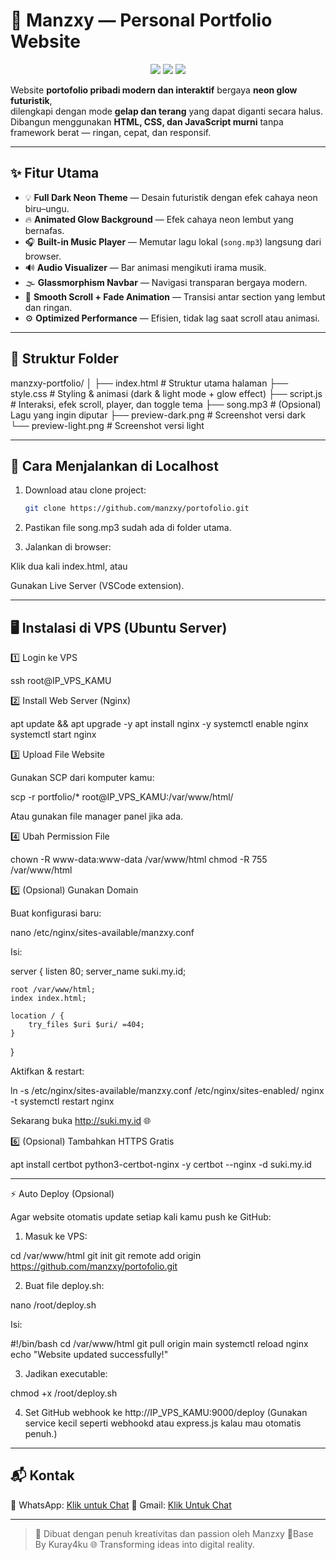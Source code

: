 # 🌌 Manzxy — Personal Portfolio Website

<p align="center">
  <img src="https://img.shields.io/badge/HTML5-Modern-red?style=flat-square&logo=html5" />
  <img src="https://img.shields.io/badge/CSS3-Neon%20Glow-blue?style=flat-square&logo=css3" />
  <img src="https://img.shields.io/badge/JavaScript-Interactive-yellow?style=flat-square&logo=javascript" />
</p>

Website **portofolio pribadi modern dan interaktif** bergaya **neon glow futuristik**,  
dilengkapi dengan mode **gelap dan terang** yang dapat diganti secara halus.  
Dibangun menggunakan **HTML, CSS, dan JavaScript murni** tanpa framework berat — ringan, cepat, dan responsif.

---

## ✨ Fitur Utama
- 💡 **Full Dark Neon Theme** — Desain futuristik dengan efek cahaya neon biru–ungu.
- 🔥 **Animated Glow Background** — Efek cahaya neon lembut yang bernafas.
- 🎧 **Built-in Music Player** — Memutar lagu lokal (`song.mp3`) langsung dari browser.
- 🔊 **Audio Visualizer** — Bar animasi mengikuti irama musik.
- 🌫️ **Glassmorphism Navbar** — Navigasi transparan bergaya modern.
- 🧭 **Smooth Scroll + Fade Animation** — Transisi antar section yang lembut dan ringan.
- ⚙️ **Optimized Performance** — Efisien, tidak lag saat scroll atau animasi.

---

## 📁 Struktur Folder

manzxy-portfolio/ │ ├── index.html      # Struktur utama halaman ├── style.css       # Styling & animasi (dark & light mode + glow effect) ├── script.js       # Interaksi, efek scroll, player, dan toggle tema ├── song.mp3        # (Opsional) Lagu yang ingin diputar ├── preview-dark.png  # Screenshot versi dark └── preview-light.png # Screenshot versi light

---

## 🚀 Cara Menjalankan di Localhost
1. Download atau clone project:
   ```bash
   git clone https://github.com/manzxy/portofolio.git


3. Pastikan file song.mp3 sudah ada di folder utama.


4. Jalankan di browser:

Klik dua kali index.html, atau

Gunakan Live Server (VSCode extension).



---

## 🖥️ Instalasi di VPS (Ubuntu Server)

1️⃣ Login ke VPS

ssh root@IP_VPS_KAMU

2️⃣ Install Web Server (Nginx)

apt update && apt upgrade -y
apt install nginx -y
systemctl enable nginx
systemctl start nginx

3️⃣ Upload File Website

Gunakan SCP dari komputer kamu:

scp -r portfolio/* root@IP_VPS_KAMU:/var/www/html/

Atau gunakan file manager panel jika ada.

4️⃣ Ubah Permission File

chown -R www-data:www-data /var/www/html
chmod -R 755 /var/www/html

5️⃣ (Opsional) Gunakan Domain

Buat konfigurasi baru:

nano /etc/nginx/sites-available/manzxy.conf

Isi:

server {
    listen 80;
    server_name suki.my.id;

    root /var/www/html;
    index index.html;

    location / {
        try_files $uri $uri/ =404;
    }
}

Aktifkan & restart:

ln -s /etc/nginx/sites-available/manzxy.conf /etc/nginx/sites-enabled/
nginx -t
systemctl restart nginx

Sekarang buka http://suki.my.id 🌐

6️⃣ (Opsional) Tambahkan HTTPS Gratis

apt install certbot python3-certbot-nginx -y
certbot --nginx -d suki.my.id


---

⚡ Auto Deploy (Opsional)

Agar website otomatis update setiap kali kamu push ke GitHub:

1. Masuk ke VPS:

cd /var/www/html
git init
git remote add origin https://github.com/manzxy/portofolio.git


2. Buat file deploy.sh:

nano /root/deploy.sh

Isi:

#!/bin/bash
cd /var/www/html
git pull origin main
systemctl reload nginx
echo "Website updated successfully!"


3. Jadikan executable:

chmod +x /root/deploy.sh


4. Set GitHub webhook ke http://IP_VPS_KAMU:9000/deploy
(Gunakan service kecil seperti webhookd atau express.js kalau mau otomatis penuh.)

--- 

## 📬 Kontak

📱 WhatsApp: [Klik untuk Chat](https://wa.me/6288989721627)
🐙 Gmail: [Klik Untuk Chat](humanznodejs@gmail.com)



---

> 🪩 Dibuat dengan penuh kreativitas dan passion oleh Manzxy
> 🗿Base By Kuray4ku
🌐 Transforming ideas into digital reality.
